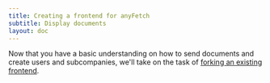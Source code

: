```yaml
---
title: Creating a frontend for anyFetch
subtitle: Display documents
layout: doc
---
```


Now that you have a basic understanding on how to send documents and create users and subcompanies, we'll take on the task of [forking an existing frontend](https://github.com/Papiel/app.anyfetch.com).
